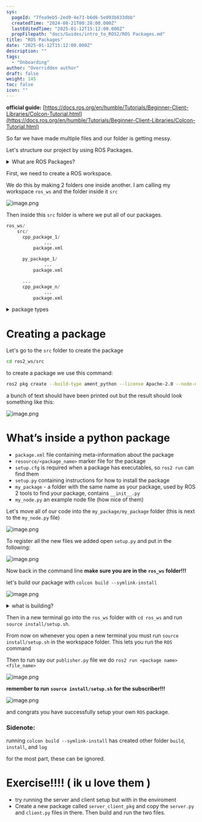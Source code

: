 ```yaml
---
sys:
  pageId: "7fea9eb5-2ed9-4e73-b6d6-5e093b833dbb"
  createdTime: "2024-08-21T00:28:00.000Z"
  lastEditedTime: "2025-01-12T15:12:00.000Z"
  propFilepath: "docs/Guides/intro_to_ROS2/ROS Packages.md"
title: "ROS Packages"
date: "2025-01-12T15:12:00.000Z"
description: ""
tags:
  - "Onboarding"
author: "Overridden author"
draft: false
weight: 145
toc: false
icon: ""
---
```


**official guide:** [https://docs.ros.org/en/humble/Tutorials/Beginner-Client-Libraries/Colcon-Tutorial.html](https://docs.ros.org/en/humble/Tutorials/Beginner-Client-Libraries/Colcon-Tutorial.html)

So far we have made multiple files and our folder is getting messy.

Let's structure our project by using ROS Packages.

<details>

<summary>What are ROS Packages?</summary>

ROS Packages are, as the name implies, packages of code that are highly sharable between ROS developers.

They consist of a folder, `package.xml` file, and source code

```python
      cpp_package_1/
		      ... imagine much code files here ..
          package.xml
```

</details>

First, we need to create a ROS workspace.

We do this by making 2 folders one inside another. I am calling my workspace `ros_ws` and the folder inside it `src`

![image.png](https://prod-files-secure.s3.us-west-2.amazonaws.com/d518164a-d88e-44d1-a4ee-3adb3bd8bce0/70706947-fd18-4537-a67b-e12946812d31/image.png?X-Amz-Algorithm=AWS4-HMAC-SHA256&X-Amz-Content-Sha256=UNSIGNED-PAYLOAD&X-Amz-Credential=ASIAZI2LB466YUNZ7GFY%2F20250506%2Fus-west-2%2Fs3%2Faws4_request&X-Amz-Date=20250506T081255Z&X-Amz-Expires=3600&X-Amz-Security-Token=IQoJb3JpZ2luX2VjEJj%2F%2F%2F%2F%2F%2F%2F%2F%2F%2FwEaCXVzLXdlc3QtMiJIMEYCIQCaKN5tP3ZfG%2FT9LwHG9GhRLdEz%2FqS%2BB1wcEh1y0hdhXgIhAOcUnhaPLa7cngLwLJkqqwQSIdtEU%2BAp2qoGE87zWqJaKv8DCEAQABoMNjM3NDIzMTgzODA1IgwRXkdOXpBtxqi%2BYD0q3ANmg7AklK44w4woz3tXUmYRFmK75v3w3aOucKymbA%2F5CPybyxMci1QAItMyEAXJO5JXv%2BpFms0hEWnFQ7AyAe4H%2BOffYQlPjzBHQS799dXNlHHjGbseGqpwkPN5D5r8VhV%2B3EIDFUuVw0un1YHAF6Ctt2U3A0mBY%2FH3dxaBUoL%2Bp0%2BpoAUNdwPNj9UcDO7ua2Fjgv%2FE%2Fc7vcNvViWS7o9lE7aq4dSzjncWCPxldLECrcMaPsBVIOjxrcCg0QefUcmrmmVubiNMVjzRk6uxr16I1zEWxttFbKUmM5PEGIIRRIFpifpA8YAm7sxAREIOeX1dMHZfYB4kzTtlV3OroRiFQ%2BO7Va2adu8v7s5ZCy6E%2B84hEU8tqSzjC47TS%2B3pHtS%2F9FTYhIXIkWt2HzRV5pDpDmbw7ML6tQRNEqfZLtIorninof%2BtmjWtY9e1iPjnbjVOp89xt93toFuwhSiYf1pTj0RuGbkGFMDHBZ5pgSxAM4rs39g%2F%2BMMGFLmxSjopQcS%2FzWiltT45fLXP8NS9hS3b%2B1ctgs1n4AVqpHdNBpiG1s3CBKG0uQ7xpVCF6O0s3JCpENGGgeR8hRd6czdDkG76CtdE7ZZVFpmwKQMwQohlvePBOH0haTJBlp05QbDC88ObABjqkAUoYxVqdwWWocsVP5VnhOD2YyP7xEmNTZigwddYzQxuymIbSiv5WTcor6prL%2FNkl46d69yx0zE%2FcDl9eY4FmQd9pP%2B7%2Fx9aYOHy6KYDGp9UvWEu427EZUOZByGdJQrBdMal3JuPPYu%2BucHGO8Cq8olb%2FUqtzKOFG6p%2BJO%2BohcjYAsIxAUUawk6ayg9Xd9rHqtXFhm2jvHX5EQTOlOny6I7epFghk&X-Amz-Signature=2cad806865af211a99d4805564ed55733906f24887d1f2a017162a7003709701&X-Amz-SignedHeaders=host&x-id=GetObject)

Then inside this `src` folder is where we put all of our packages.

```python
ros_ws/
    src/
      cpp_package_1/
		      ...
          package.xml

      py_package_1/
		      ...
          package.xml

      ...
      cpp_package_n/
		      ...
          package.xml

```

<details>

<summary>package types</summary>

packages can be either `C++` or python.

the intern file structure is different for each but for this guide we will stick to creating python packages

</details>

# Creating a package

Let's go to the `src` folder to create the package

```bash
cd ros2_ws/src
```

to create a package we use this command:

```bash
ros2 pkg create --build-type ament_python --license Apache-2.0 --node-name my_node my_package
```

a bunch of text should have been printed out but the result should look something like this:

![image.png](https://prod-files-secure.s3.us-west-2.amazonaws.com/d518164a-d88e-44d1-a4ee-3adb3bd8bce0/e6cf1e3f-8512-4a3e-b131-079f800bf3e8/image.png?X-Amz-Algorithm=AWS4-HMAC-SHA256&X-Amz-Content-Sha256=UNSIGNED-PAYLOAD&X-Amz-Credential=ASIAZI2LB466YUNZ7GFY%2F20250506%2Fus-west-2%2Fs3%2Faws4_request&X-Amz-Date=20250506T081255Z&X-Amz-Expires=3600&X-Amz-Security-Token=IQoJb3JpZ2luX2VjEJj%2F%2F%2F%2F%2F%2F%2F%2F%2F%2FwEaCXVzLXdlc3QtMiJIMEYCIQCaKN5tP3ZfG%2FT9LwHG9GhRLdEz%2FqS%2BB1wcEh1y0hdhXgIhAOcUnhaPLa7cngLwLJkqqwQSIdtEU%2BAp2qoGE87zWqJaKv8DCEAQABoMNjM3NDIzMTgzODA1IgwRXkdOXpBtxqi%2BYD0q3ANmg7AklK44w4woz3tXUmYRFmK75v3w3aOucKymbA%2F5CPybyxMci1QAItMyEAXJO5JXv%2BpFms0hEWnFQ7AyAe4H%2BOffYQlPjzBHQS799dXNlHHjGbseGqpwkPN5D5r8VhV%2B3EIDFUuVw0un1YHAF6Ctt2U3A0mBY%2FH3dxaBUoL%2Bp0%2BpoAUNdwPNj9UcDO7ua2Fjgv%2FE%2Fc7vcNvViWS7o9lE7aq4dSzjncWCPxldLECrcMaPsBVIOjxrcCg0QefUcmrmmVubiNMVjzRk6uxr16I1zEWxttFbKUmM5PEGIIRRIFpifpA8YAm7sxAREIOeX1dMHZfYB4kzTtlV3OroRiFQ%2BO7Va2adu8v7s5ZCy6E%2B84hEU8tqSzjC47TS%2B3pHtS%2F9FTYhIXIkWt2HzRV5pDpDmbw7ML6tQRNEqfZLtIorninof%2BtmjWtY9e1iPjnbjVOp89xt93toFuwhSiYf1pTj0RuGbkGFMDHBZ5pgSxAM4rs39g%2F%2BMMGFLmxSjopQcS%2FzWiltT45fLXP8NS9hS3b%2B1ctgs1n4AVqpHdNBpiG1s3CBKG0uQ7xpVCF6O0s3JCpENGGgeR8hRd6czdDkG76CtdE7ZZVFpmwKQMwQohlvePBOH0haTJBlp05QbDC88ObABjqkAUoYxVqdwWWocsVP5VnhOD2YyP7xEmNTZigwddYzQxuymIbSiv5WTcor6prL%2FNkl46d69yx0zE%2FcDl9eY4FmQd9pP%2B7%2Fx9aYOHy6KYDGp9UvWEu427EZUOZByGdJQrBdMal3JuPPYu%2BucHGO8Cq8olb%2FUqtzKOFG6p%2BJO%2BohcjYAsIxAUUawk6ayg9Xd9rHqtXFhm2jvHX5EQTOlOny6I7epFghk&X-Amz-Signature=5e6de12226783c3aaeb1f7e44350a7b244e31bc9079c5b243af022121d5584f5&X-Amz-SignedHeaders=host&x-id=GetObject)

# What’s inside a python package

- `package.xml` file containing meta-information about the package
- `resource/<package_name>` marker file for the package
- `setup.cfg` is required when a package has executables, so `ros2 run` can find them
- `setup.py` containing instructions for how to install the package
- `my_package` - a folder with the same name as your package, used by ROS 2 tools to find your package, contains `__init__.py`
- `my_node.py` an example node file (how nice of them)

Let's move all of our code into the `my_package/my_package` folder (this is next to the `my_node.py` file)

![image.png](https://prod-files-secure.s3.us-west-2.amazonaws.com/d518164a-d88e-44d1-a4ee-3adb3bd8bce0/9ce58f11-0da9-4d3e-b86d-506a9685d378/image.png?X-Amz-Algorithm=AWS4-HMAC-SHA256&X-Amz-Content-Sha256=UNSIGNED-PAYLOAD&X-Amz-Credential=ASIAZI2LB466YUNZ7GFY%2F20250506%2Fus-west-2%2Fs3%2Faws4_request&X-Amz-Date=20250506T081255Z&X-Amz-Expires=3600&X-Amz-Security-Token=IQoJb3JpZ2luX2VjEJj%2F%2F%2F%2F%2F%2F%2F%2F%2F%2FwEaCXVzLXdlc3QtMiJIMEYCIQCaKN5tP3ZfG%2FT9LwHG9GhRLdEz%2FqS%2BB1wcEh1y0hdhXgIhAOcUnhaPLa7cngLwLJkqqwQSIdtEU%2BAp2qoGE87zWqJaKv8DCEAQABoMNjM3NDIzMTgzODA1IgwRXkdOXpBtxqi%2BYD0q3ANmg7AklK44w4woz3tXUmYRFmK75v3w3aOucKymbA%2F5CPybyxMci1QAItMyEAXJO5JXv%2BpFms0hEWnFQ7AyAe4H%2BOffYQlPjzBHQS799dXNlHHjGbseGqpwkPN5D5r8VhV%2B3EIDFUuVw0un1YHAF6Ctt2U3A0mBY%2FH3dxaBUoL%2Bp0%2BpoAUNdwPNj9UcDO7ua2Fjgv%2FE%2Fc7vcNvViWS7o9lE7aq4dSzjncWCPxldLECrcMaPsBVIOjxrcCg0QefUcmrmmVubiNMVjzRk6uxr16I1zEWxttFbKUmM5PEGIIRRIFpifpA8YAm7sxAREIOeX1dMHZfYB4kzTtlV3OroRiFQ%2BO7Va2adu8v7s5ZCy6E%2B84hEU8tqSzjC47TS%2B3pHtS%2F9FTYhIXIkWt2HzRV5pDpDmbw7ML6tQRNEqfZLtIorninof%2BtmjWtY9e1iPjnbjVOp89xt93toFuwhSiYf1pTj0RuGbkGFMDHBZ5pgSxAM4rs39g%2F%2BMMGFLmxSjopQcS%2FzWiltT45fLXP8NS9hS3b%2B1ctgs1n4AVqpHdNBpiG1s3CBKG0uQ7xpVCF6O0s3JCpENGGgeR8hRd6czdDkG76CtdE7ZZVFpmwKQMwQohlvePBOH0haTJBlp05QbDC88ObABjqkAUoYxVqdwWWocsVP5VnhOD2YyP7xEmNTZigwddYzQxuymIbSiv5WTcor6prL%2FNkl46d69yx0zE%2FcDl9eY4FmQd9pP%2B7%2Fx9aYOHy6KYDGp9UvWEu427EZUOZByGdJQrBdMal3JuPPYu%2BucHGO8Cq8olb%2FUqtzKOFG6p%2BJO%2BohcjYAsIxAUUawk6ayg9Xd9rHqtXFhm2jvHX5EQTOlOny6I7epFghk&X-Amz-Signature=0509a092e012d5d0e69c097f4a27b3c50e44fd436d4c14db241990e3bc9f5711&X-Amz-SignedHeaders=host&x-id=GetObject)

To register all the new files we added open `setup.py` and put in the following:

![image.png](https://prod-files-secure.s3.us-west-2.amazonaws.com/d518164a-d88e-44d1-a4ee-3adb3bd8bce0/1cd7c262-4cae-4496-9d75-c178537d24a2/image.png?X-Amz-Algorithm=AWS4-HMAC-SHA256&X-Amz-Content-Sha256=UNSIGNED-PAYLOAD&X-Amz-Credential=ASIAZI2LB466YUNZ7GFY%2F20250506%2Fus-west-2%2Fs3%2Faws4_request&X-Amz-Date=20250506T081255Z&X-Amz-Expires=3600&X-Amz-Security-Token=IQoJb3JpZ2luX2VjEJj%2F%2F%2F%2F%2F%2F%2F%2F%2F%2FwEaCXVzLXdlc3QtMiJIMEYCIQCaKN5tP3ZfG%2FT9LwHG9GhRLdEz%2FqS%2BB1wcEh1y0hdhXgIhAOcUnhaPLa7cngLwLJkqqwQSIdtEU%2BAp2qoGE87zWqJaKv8DCEAQABoMNjM3NDIzMTgzODA1IgwRXkdOXpBtxqi%2BYD0q3ANmg7AklK44w4woz3tXUmYRFmK75v3w3aOucKymbA%2F5CPybyxMci1QAItMyEAXJO5JXv%2BpFms0hEWnFQ7AyAe4H%2BOffYQlPjzBHQS799dXNlHHjGbseGqpwkPN5D5r8VhV%2B3EIDFUuVw0un1YHAF6Ctt2U3A0mBY%2FH3dxaBUoL%2Bp0%2BpoAUNdwPNj9UcDO7ua2Fjgv%2FE%2Fc7vcNvViWS7o9lE7aq4dSzjncWCPxldLECrcMaPsBVIOjxrcCg0QefUcmrmmVubiNMVjzRk6uxr16I1zEWxttFbKUmM5PEGIIRRIFpifpA8YAm7sxAREIOeX1dMHZfYB4kzTtlV3OroRiFQ%2BO7Va2adu8v7s5ZCy6E%2B84hEU8tqSzjC47TS%2B3pHtS%2F9FTYhIXIkWt2HzRV5pDpDmbw7ML6tQRNEqfZLtIorninof%2BtmjWtY9e1iPjnbjVOp89xt93toFuwhSiYf1pTj0RuGbkGFMDHBZ5pgSxAM4rs39g%2F%2BMMGFLmxSjopQcS%2FzWiltT45fLXP8NS9hS3b%2B1ctgs1n4AVqpHdNBpiG1s3CBKG0uQ7xpVCF6O0s3JCpENGGgeR8hRd6czdDkG76CtdE7ZZVFpmwKQMwQohlvePBOH0haTJBlp05QbDC88ObABjqkAUoYxVqdwWWocsVP5VnhOD2YyP7xEmNTZigwddYzQxuymIbSiv5WTcor6prL%2FNkl46d69yx0zE%2FcDl9eY4FmQd9pP%2B7%2Fx9aYOHy6KYDGp9UvWEu427EZUOZByGdJQrBdMal3JuPPYu%2BucHGO8Cq8olb%2FUqtzKOFG6p%2BJO%2BohcjYAsIxAUUawk6ayg9Xd9rHqtXFhm2jvHX5EQTOlOny6I7epFghk&X-Amz-Signature=5d436eedb558b41e9da99c1187816c83d6aba1d123cc7979f576c42ccaa4c7d4&X-Amz-SignedHeaders=host&x-id=GetObject)

Now back in the command line **make sure you are in the** **`ros_ws`** **folder!!!**

let's build our package with `colcon build --symlink-install`

![image.png](https://prod-files-secure.s3.us-west-2.amazonaws.com/d518164a-d88e-44d1-a4ee-3adb3bd8bce0/2f2a0d27-b173-48fd-b189-5f5c0ce65619/image.png?X-Amz-Algorithm=AWS4-HMAC-SHA256&X-Amz-Content-Sha256=UNSIGNED-PAYLOAD&X-Amz-Credential=ASIAZI2LB466YUNZ7GFY%2F20250506%2Fus-west-2%2Fs3%2Faws4_request&X-Amz-Date=20250506T081255Z&X-Amz-Expires=3600&X-Amz-Security-Token=IQoJb3JpZ2luX2VjEJj%2F%2F%2F%2F%2F%2F%2F%2F%2F%2FwEaCXVzLXdlc3QtMiJIMEYCIQCaKN5tP3ZfG%2FT9LwHG9GhRLdEz%2FqS%2BB1wcEh1y0hdhXgIhAOcUnhaPLa7cngLwLJkqqwQSIdtEU%2BAp2qoGE87zWqJaKv8DCEAQABoMNjM3NDIzMTgzODA1IgwRXkdOXpBtxqi%2BYD0q3ANmg7AklK44w4woz3tXUmYRFmK75v3w3aOucKymbA%2F5CPybyxMci1QAItMyEAXJO5JXv%2BpFms0hEWnFQ7AyAe4H%2BOffYQlPjzBHQS799dXNlHHjGbseGqpwkPN5D5r8VhV%2B3EIDFUuVw0un1YHAF6Ctt2U3A0mBY%2FH3dxaBUoL%2Bp0%2BpoAUNdwPNj9UcDO7ua2Fjgv%2FE%2Fc7vcNvViWS7o9lE7aq4dSzjncWCPxldLECrcMaPsBVIOjxrcCg0QefUcmrmmVubiNMVjzRk6uxr16I1zEWxttFbKUmM5PEGIIRRIFpifpA8YAm7sxAREIOeX1dMHZfYB4kzTtlV3OroRiFQ%2BO7Va2adu8v7s5ZCy6E%2B84hEU8tqSzjC47TS%2B3pHtS%2F9FTYhIXIkWt2HzRV5pDpDmbw7ML6tQRNEqfZLtIorninof%2BtmjWtY9e1iPjnbjVOp89xt93toFuwhSiYf1pTj0RuGbkGFMDHBZ5pgSxAM4rs39g%2F%2BMMGFLmxSjopQcS%2FzWiltT45fLXP8NS9hS3b%2B1ctgs1n4AVqpHdNBpiG1s3CBKG0uQ7xpVCF6O0s3JCpENGGgeR8hRd6czdDkG76CtdE7ZZVFpmwKQMwQohlvePBOH0haTJBlp05QbDC88ObABjqkAUoYxVqdwWWocsVP5VnhOD2YyP7xEmNTZigwddYzQxuymIbSiv5WTcor6prL%2FNkl46d69yx0zE%2FcDl9eY4FmQd9pP%2B7%2Fx9aYOHy6KYDGp9UvWEu427EZUOZByGdJQrBdMal3JuPPYu%2BucHGO8Cq8olb%2FUqtzKOFG6p%2BJO%2BohcjYAsIxAUUawk6ayg9Xd9rHqtXFhm2jvHX5EQTOlOny6I7epFghk&X-Amz-Signature=2239cb22a11e0e959aa44b6eee43bd9207b2bd466d81f19b31489431ffe76719&X-Amz-SignedHeaders=host&x-id=GetObject)

<details>

<summary>what is building?</summary>

if you are a CS major at Rose-Hulman you will learn the answer to this in CSSE132

but TLDR; is it combines all the code files into one program that can be run easily 

</details>

Then in a new terminal go into the `ros_ws` folder with `cd ros_ws` and run `source install/setup.sh`. 

From now on whenever you open a new terminal you must run `source install/setup.sh` in the workspace folder. This lets you run the `ROS` command

Then to run say our `publisher.py` file we do `ros2 run <package name> <file_name>`

![image.png](https://prod-files-secure.s3.us-west-2.amazonaws.com/d518164a-d88e-44d1-a4ee-3adb3bd8bce0/4f4b1219-3a44-4632-aa0a-ce3471699f59/image.png?X-Amz-Algorithm=AWS4-HMAC-SHA256&X-Amz-Content-Sha256=UNSIGNED-PAYLOAD&X-Amz-Credential=ASIAZI2LB466YUNZ7GFY%2F20250506%2Fus-west-2%2Fs3%2Faws4_request&X-Amz-Date=20250506T081255Z&X-Amz-Expires=3600&X-Amz-Security-Token=IQoJb3JpZ2luX2VjEJj%2F%2F%2F%2F%2F%2F%2F%2F%2F%2FwEaCXVzLXdlc3QtMiJIMEYCIQCaKN5tP3ZfG%2FT9LwHG9GhRLdEz%2FqS%2BB1wcEh1y0hdhXgIhAOcUnhaPLa7cngLwLJkqqwQSIdtEU%2BAp2qoGE87zWqJaKv8DCEAQABoMNjM3NDIzMTgzODA1IgwRXkdOXpBtxqi%2BYD0q3ANmg7AklK44w4woz3tXUmYRFmK75v3w3aOucKymbA%2F5CPybyxMci1QAItMyEAXJO5JXv%2BpFms0hEWnFQ7AyAe4H%2BOffYQlPjzBHQS799dXNlHHjGbseGqpwkPN5D5r8VhV%2B3EIDFUuVw0un1YHAF6Ctt2U3A0mBY%2FH3dxaBUoL%2Bp0%2BpoAUNdwPNj9UcDO7ua2Fjgv%2FE%2Fc7vcNvViWS7o9lE7aq4dSzjncWCPxldLECrcMaPsBVIOjxrcCg0QefUcmrmmVubiNMVjzRk6uxr16I1zEWxttFbKUmM5PEGIIRRIFpifpA8YAm7sxAREIOeX1dMHZfYB4kzTtlV3OroRiFQ%2BO7Va2adu8v7s5ZCy6E%2B84hEU8tqSzjC47TS%2B3pHtS%2F9FTYhIXIkWt2HzRV5pDpDmbw7ML6tQRNEqfZLtIorninof%2BtmjWtY9e1iPjnbjVOp89xt93toFuwhSiYf1pTj0RuGbkGFMDHBZ5pgSxAM4rs39g%2F%2BMMGFLmxSjopQcS%2FzWiltT45fLXP8NS9hS3b%2B1ctgs1n4AVqpHdNBpiG1s3CBKG0uQ7xpVCF6O0s3JCpENGGgeR8hRd6czdDkG76CtdE7ZZVFpmwKQMwQohlvePBOH0haTJBlp05QbDC88ObABjqkAUoYxVqdwWWocsVP5VnhOD2YyP7xEmNTZigwddYzQxuymIbSiv5WTcor6prL%2FNkl46d69yx0zE%2FcDl9eY4FmQd9pP%2B7%2Fx9aYOHy6KYDGp9UvWEu427EZUOZByGdJQrBdMal3JuPPYu%2BucHGO8Cq8olb%2FUqtzKOFG6p%2BJO%2BohcjYAsIxAUUawk6ayg9Xd9rHqtXFhm2jvHX5EQTOlOny6I7epFghk&X-Amz-Signature=3fcffc1001b7ad6d8860a999b141528f3a907a313e458b079193a50a468a866e&X-Amz-SignedHeaders=host&x-id=GetObject)

**remember to run** **`source install/setup.sh`** **for the subscriber!!!**

![image.png](https://prod-files-secure.s3.us-west-2.amazonaws.com/d518164a-d88e-44d1-a4ee-3adb3bd8bce0/02121119-dad4-49ec-8356-c956108b4243/image.png?X-Amz-Algorithm=AWS4-HMAC-SHA256&X-Amz-Content-Sha256=UNSIGNED-PAYLOAD&X-Amz-Credential=ASIAZI2LB466YUNZ7GFY%2F20250506%2Fus-west-2%2Fs3%2Faws4_request&X-Amz-Date=20250506T081255Z&X-Amz-Expires=3600&X-Amz-Security-Token=IQoJb3JpZ2luX2VjEJj%2F%2F%2F%2F%2F%2F%2F%2F%2F%2FwEaCXVzLXdlc3QtMiJIMEYCIQCaKN5tP3ZfG%2FT9LwHG9GhRLdEz%2FqS%2BB1wcEh1y0hdhXgIhAOcUnhaPLa7cngLwLJkqqwQSIdtEU%2BAp2qoGE87zWqJaKv8DCEAQABoMNjM3NDIzMTgzODA1IgwRXkdOXpBtxqi%2BYD0q3ANmg7AklK44w4woz3tXUmYRFmK75v3w3aOucKymbA%2F5CPybyxMci1QAItMyEAXJO5JXv%2BpFms0hEWnFQ7AyAe4H%2BOffYQlPjzBHQS799dXNlHHjGbseGqpwkPN5D5r8VhV%2B3EIDFUuVw0un1YHAF6Ctt2U3A0mBY%2FH3dxaBUoL%2Bp0%2BpoAUNdwPNj9UcDO7ua2Fjgv%2FE%2Fc7vcNvViWS7o9lE7aq4dSzjncWCPxldLECrcMaPsBVIOjxrcCg0QefUcmrmmVubiNMVjzRk6uxr16I1zEWxttFbKUmM5PEGIIRRIFpifpA8YAm7sxAREIOeX1dMHZfYB4kzTtlV3OroRiFQ%2BO7Va2adu8v7s5ZCy6E%2B84hEU8tqSzjC47TS%2B3pHtS%2F9FTYhIXIkWt2HzRV5pDpDmbw7ML6tQRNEqfZLtIorninof%2BtmjWtY9e1iPjnbjVOp89xt93toFuwhSiYf1pTj0RuGbkGFMDHBZ5pgSxAM4rs39g%2F%2BMMGFLmxSjopQcS%2FzWiltT45fLXP8NS9hS3b%2B1ctgs1n4AVqpHdNBpiG1s3CBKG0uQ7xpVCF6O0s3JCpENGGgeR8hRd6czdDkG76CtdE7ZZVFpmwKQMwQohlvePBOH0haTJBlp05QbDC88ObABjqkAUoYxVqdwWWocsVP5VnhOD2YyP7xEmNTZigwddYzQxuymIbSiv5WTcor6prL%2FNkl46d69yx0zE%2FcDl9eY4FmQd9pP%2B7%2Fx9aYOHy6KYDGp9UvWEu427EZUOZByGdJQrBdMal3JuPPYu%2BucHGO8Cq8olb%2FUqtzKOFG6p%2BJO%2BohcjYAsIxAUUawk6ayg9Xd9rHqtXFhm2jvHX5EQTOlOny6I7epFghk&X-Amz-Signature=98020ec6b65a302220594cdd8b7d84a35d97cb367371338c71b039aba8052efe&X-Amz-SignedHeaders=host&x-id=GetObject)

and congrats you have successfully setup your own `ROS` package.

### Sidenote:

running `colcon build --symlink-install` has created other folder `build`, `install`, and `log`

for the most part, these can be ignored.

# Exercise!!!! ( ik u love them )

- try running the server and client setup but with in the enviroment
- Create a new package called `server_client_pkg` and copy the `server.py` and `client.py` files in there. Then build and run the two files.
